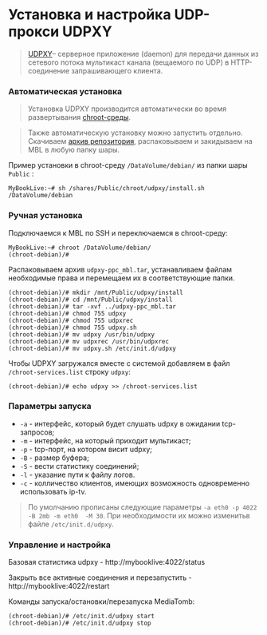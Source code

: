 # Установка и настройка UDP-прокси UDPXY

> [UDPXY](http://www.udpxy.com/)– серверное приложение (daemon) для передачи данных из сетевого потока мультикаст канала (вещаемого по UDP) в HTTP-соединение запрашивающего клиента.

### Автоматическая установка

> Установка UDPXY производится автоматически во время развертывания [chroot-среды](../).

> Также автоматическую установку можно запустить отдельно. Скачиваем [архив репозитория](https://github.com/FLANKERSPb/MyBookLive/archive/master.zip), распаковываем и закидываем на MBL в любую папку шары.

Пример установки в chroot-среду `/DataVolume/debian/` из папки шары `Public` :

    MyBookLive:~# sh /shares/Public/chroot/udpxy/install.sh /DataVolume/debian

### Ручная установка

Подключаемся к MBL по SSH и переключаемся в chroot-среду:

    MyBookLive:~# chroot /DataVolume/debian/
    (chroot-debian)/#

Распаковываем архив `udpxy-ppc_mbl.tar`, устанавливаем файлам необходимые права и перемещаем их в соответствующие папки.

    (chroot-debian)/# mkdir /mnt/Public/udpxy/install
    (chroot-debian)/# cd /mnt/Public/udpxy/install
    (chroot-debian)/# tar -xvf ../udpxy-ppc_mbl.tar
    (chroot-debian)/# chmod 755 udpxy
    (chroot-debian)/# chmod 755 udpxrec
    (chroot-debian)/# chmod 755 udpxy.sh
    (chroot-debian)/# mv udpxy /usr/bin/udpxy
    (chroot-debian)/# mv udpxrec /usr/bin/udpxrec
    (chroot-debian)/# mv udpxy.sh /etc/init.d/udpxy

Чтобы UDPXY загружался вместе с системой добавляем в файл `/chroot-services.list` 
строку `udpxy`:

    (chroot-debian)/# echo udpxy >> /chroot-services.list

### Параметры запуска

- `-a` - интерфейс, который будет слушать udpxy в ожидании tcp-запросов;
- `-m` - интерфейс, на который приходит мультикаст;
- `-p` - tcp-порт, на котором висит udpxy;
- `-B` - размер буфера;
- `-S` - вести статистику соединений;
- `-l` - указание пути к файлу логов.
- `-c` - колличество клиентов, имеющих возможность одновременно использовать ip-tv.

> По умолчанию прописаны следующие параметры `-a eth0 -p 4022 -B 2mb -m eth0  -M 30`. При необходимости их можно изменитьв файле `/etc/init.d/udpxy`.

### Управление и настройка

Базовая статистика udpxy - http://mybooklive:4022/status

Закрыть все активные соединения и перезапустить - http://mybooklive:4022/restart

Команды запуска/остановки/перезапуска MediaTomb:

    (chroot-debian)/# /etc/init.d/udpxy start
    (chroot-debian)/# /etc/init.d/udpxy stop
